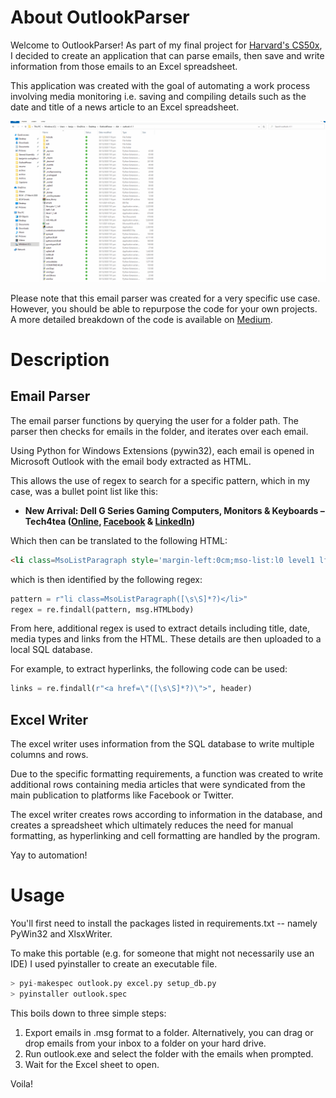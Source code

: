 # About OutlookParser
Welcome to OutlookParser! As part of my final project for [Harvard's CS50x](https://cs50.harvard.edu/x/2020/), I decided to create an application that can parse emails, then save and write information from those emails to an Excel spreadsheet.

This application was created with the goal of automating a work process involving media monitoring i.e. saving and compiling details such as the date and title of a news article to an Excel spreadsheet.

![alt-text](/assets/email_parser.gif)

Please note that this email parser was created for a very specific use case. However, you should be able to repurpose the code for your own projects. A more detailed breakdown of the code is available on [Medium](https://towardsdatascience.com/creating-an-email-parser-with-python-and-sql-c79cb8771dac).

# Description
## Email Parser
The email parser functions by querying the user for a folder path. The parser then checks for emails in the folder, and iterates over each email.

Using Python for Windows Extensions (pywin32), each email is opened in Microsoft Outlook with the email body extracted as HTML. 

This allows the use of regex to search for a specific pattern, which in my case, was a bullet point list like this:

* **New Arrival: Dell G Series Gaming Computers, Monitors & Keyboards – Tech4tea ([Online](http://tech4tea.com/blog/2020/06/26/new-arrival-dell-g-series-gaming-computers-monitors-keyboards/), [Facebook](https://business.facebook.com/gotech4tea/posts/4598490146843826) & [LinkedIn](https://www.linkedin.com/feed/update/urn:li:activity:6682511823100542976/))**

Which then can be translated to the following HTML:
``` HTML
<li class=MsoListParagraph style='margin-left:0cm;mso-list:l0 level1 lfo1'><b><span lang=EN-US style='font-size:10.0pt;font-family:"Arial",sans-serif'>New Arrival: Dell G Series Gaming Computers, Monitors &amp; Keyboards &#8211; Tech4tea (<a href="http://tech4tea.com/blog/2020/06/26/new-arrival-dell-g-series-gaming-computers-monitors-keyboards/">Online</a>, <a href="https://business.facebook.com/gotech4tea/posts/4598490146843826">Facebook</a> &amp; <a href="https://www.linkedin.com/feed/update/urn:li:activity:6682511823100542976/">LinkedIn</a>) <o:p></o:p></span></b></li>
```

which is then identified by the following regex:
``` python
pattern = r"li class=MsoListParagraph([\s\S]*?)</li>"
regex = re.findall(pattern, msg.HTMLbody)
```

From here, additional regex is used to extract details including title, date, media types and links from the HTML. These details are then uploaded to a local SQL database.

For example, to extract hyperlinks, the following code can be used:
``` python
links = re.findall(r"<a href=\"([\s\S]*?)\">", header)
```

## Excel Writer
The excel writer uses information from the SQL database to write multiple columns and rows. 

Due to the specific formatting requirements, a function was created to write additional rows containing media articles that were syndicated from the main publication to platforms like Facebook or Twitter.

The excel writer creates rows according to information in the database, and creates a spreadsheet which ultimately reduces the need for manual formatting, as hyperlinking and  cell formatting are handled by the program.

Yay to automation!

# Usage
You'll first need to install the packages listed in requirements.txt -- namely PyWin32 and XlsxWriter.

To make this portable (e.g. for someone that might not necessarily use an IDE) I used pyinstaller to create an executable file.
``` python
> pyi-makespec outlook.py excel.py setup_db.py
> pyinstaller outlook.spec
```

This boils down to three simple steps:
1. Export emails in .msg format to a folder. Alternatively, you can drag or drop emails from your inbox to a folder on your hard drive.
2. Run outlook.exe and select the folder with the emails when prompted.
3. Wait for the Excel sheet to open.

Voila!